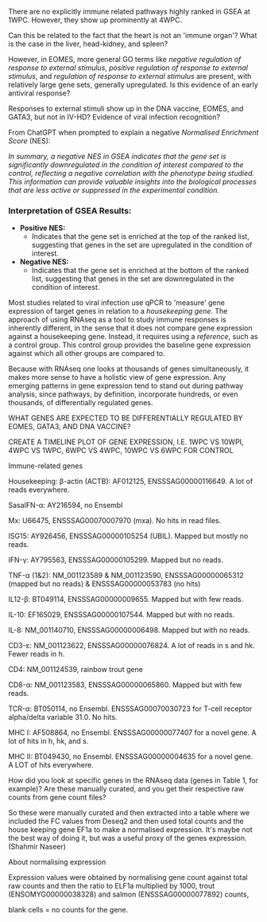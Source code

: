 There are no explicitly immune related pathways highly ranked in GSEA at 1WPC. However, they show up prominently at 4WPC.

Can this be related to the fact that the heart is not an 'immune organ'? What is the case in the liver, head-kidney, and spleen?

However, in EOMES, more general GO terms like *negative regulation of response to external stimulus*, *positive regulation of response to external stimulus*, and *regulation of response to external stimulus* are present, with relatively large gene sets, generally upregulated. Is this evidence of an early antiviral response?

Responses to external stimuli show up in the DNA vaccine, EOMES, and GATA3, but not in IV-HD? Evidence of viral infection recognition?







From ChatGPT when prompted to explain a negative *Normalised Enrichment Score* (NES):

*In summary, a negative NES in GSEA indicates that the gene set is  significantly downregulated in the condition of interest compared to the control, reflecting a negative correlation with the phenotype being  studied. This information can provide valuable insights into the  biological processes that are less active or suppressed in the  experimental condition.*



### Interpretation of GSEA Results:

- **Positive NES:**
  - Indicates that the gene set is enriched at the top of the ranked list, suggesting that genes in the set are upregulated in the condition of interest.
- **Negative NES:**
  - Indicates that the gene set is enriched at the bottom of the ranked list, suggesting that genes in the set are downregulated in the condition of interest.







Most studies related to viral infection use qPCR to 'measure' gene expression of target genes in relation to a *housekeeping gene*. The approach of using RNAseq as a tool to study immune responses is inherently different, in the sense that it does not compare gene expression against a housekeeping gene. Instead, it requires using a *reference*, such as a control group. This control group provides the baseline gene expression against which all other groups are compared to.

Because with RNAseq one looks at thousands of genes simultaneously, it makes more sense to have a holistic view of gene expression. Any emerging patterns in gene expression tend to stand out during pathway analysis, since pathways, by definition, incorporate hundreds, or even thousands, of differentially regulated genes.



WHAT GENES ARE EXPECTED TO BE DIFFERENTIALLY REGULATED BY EOMES, GATA3, AND DNA VACCINE?

CREATE A TIMELINE PLOT OF GENE EXPRESSION, I.E. 1WPC VS 10WPI, 4WPC VS 1WPC, 6WPC VS 4WPC, 10WPC VS 6WPC FOR CONTROL



Immune-related genes

Housekeeping: β-actin (ACTB): AF012125, ENSSSAG00000116649. A lot of reads everywhere.

SasaIFN-α: AY216594, no Ensembl

Μx: U66475, ENSSSAG00070007970 (mxa). No hits in read files.

ISG15: AY926456, ENSSSAG00000105254 (UBIL). Mapped but mostly no reads.

IFN-γ: AY795563, ENSSSAG00000105299. Mapped but no reads.

ΤΝF-α (1&2): NM_001123589 & NM_001123590, ENSSSAG00000065312 (mapped but no reads) & ENSSSAG00000053783 (no hits)

IL12-β: BT049114, ENSSSAG00000009655. Mapped but with few reads.

IL-10: EF165029, ENSSSAG00000107544. Mapped but with no reads.

IL-8: NM_001140710, ENSSSAG00000006498. Mapped but with no reads.

CD3-ε: NM_001123622, ENSSSAG00000076824. A lot of reads in s and hk. Fewer reads in h.

CD4: NM_001124539, rainbow trout gene

CD8-α: NM_001123583, ENSSSAG00000065860. Mapped but with few reads.

TCR-α: BT050114, no Ensembl. ENSSSAG00070030723 for T-cell receptor alpha/delta variable 31.0. No hits.

MHC I: AF508864, no Ensembl. ENSSSAG00000077407 for a novel gene. A lot of hits in h, hk, and s. 

MHC II: BT049430, no Ensembl. ENSSSAG00000004635 for a novel gene. A LOT of hits everywhere.



How did you look at specific genes in the RNAseq data (genes in Table 1, for example)? Are these manually curated, and you get their respective raw counts from gene count files?

So these were manually curated and then extracted into a table where we included the FC values from Deseq2 and then used total counts and the house keeping gene EF1a to make a normalised expression. It's maybe not the best way of doing it, but was a useful proxy of the genes expression. (Shahmir Naseer)



About normalising expression

Expression values were obtained by normalising gene count against total raw counts and then the ratio to ELF1a multiplied by 1000, trout (ENSOMYG00000038328) and salmon (ENSSSAG00000077892) counts,

blank cells = no counts for the gene.
